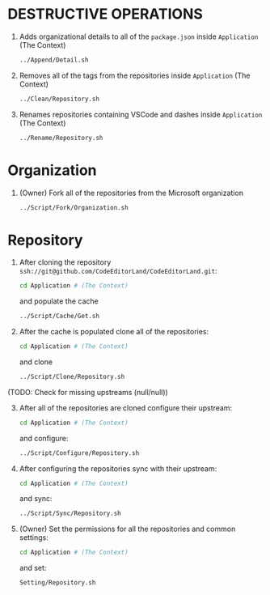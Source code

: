 # DESTRUCTIVE OPERATIONS

1. Adds organizational details to all of the `package.json` inside `Application`
   (The Context)

    ```bash
    ../Append/Detail.sh
    ```

2. Removes all of the tags from the repositories inside `Application` (The
   Context)

    ```bash
    ../Clean/Repository.sh
    ```

3. Renames repositories containing VSCode and dashes inside `Application` (The
   Context)

    ```bash
    ../Rename/Repository.sh
    ```

# Organization

1. (Owner) Fork all of the repositories from the Microsoft organization

    ```bash
    ../Script/Fork/Organization.sh
    ```

# Repository

1. After cloning the repository
   `ssh://git@github.com/CodeEditorLand/CodeEditorLand.git`:

    ```bash
    cd Application # (The Context)
    ```

    and populate the cache

    ```bash
    ../Script/Cache/Get.sh
    ```

2. After the cache is populated clone all of the repositories:

    ```bash
    cd Application # (The Context)
    ```

    and clone

    ```bash
    ../Script/Clone/Repository.sh
    ```

(TODO: Check for missing upstreams (null/null))

3. After all of the repositories are cloned configure their upstream:

    ```bash
    cd Application # (The Context)
    ```

    and configure:

    ```bash
    ../Script/Configure/Repository.sh
    ```

4. After configuring the repositories sync with their upstream:

    ```bash
    cd Application # (The Context)
    ```

    and sync:

    ```bash
    ../Script/Sync/Repository.sh
    ```

5. (Owner) Set the permissions for all the repositories and common settings:

    ```bash
    cd Application # (The Context)
    ```

    and set:

    ```bash
    Setting/Repository.sh
    ```
